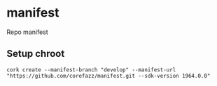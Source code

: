 # manifest
Repo manifest

## Setup chroot

    cork create --manifest-branch "develop" --manifest-url "https://github.com/corefazz/manifest.git --sdk-version 1964.0.0"
